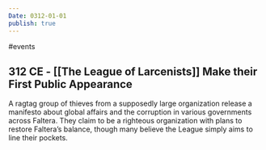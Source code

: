 ```yaml
---
Date: 0312-01-01
publish: true
---
```

#events
## 312 CE - [[The League of Larcenists]] Make their First Public Appearance
A ragtag group of thieves from a supposedly large organization release a manifesto about global affairs and the corruption in various governments across Faltera. They claim to be a righteous organization with plans to restore Faltera’s balance, though many believe the League simply aims to line their pockets.